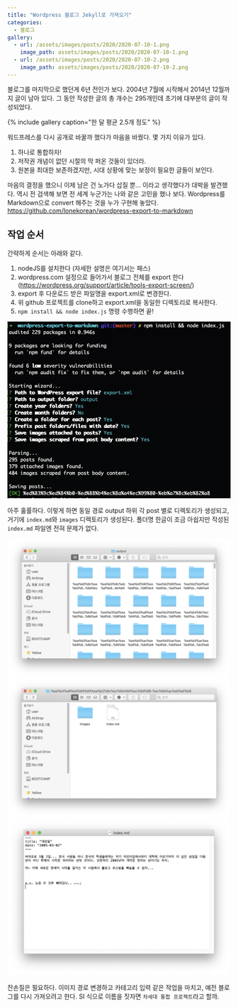 ```yaml
---
title: "Wordpress 블로그 Jekyll로 가져오기"
categories:
  - 블로그
gallery:
  - url: /assets/images/posts/2020/2020-07-10-1.png
    image_path: assets/images/posts/2020/2020-07-10-1.png
  - url: /assets/images/posts/2020/2020-07-10-2.png
    image_path: assets/images/posts/2020/2020-07-10-2.png
---
```


블로그를 마지막으로 했던게 6년 전인가 보다. 2004년 7월에 시작해서 2014년 12월까지 글이 남아 있다. 그 동안 작성한 글의 총 개수는 295개인데 초기에 대부분의 글이 작성되었다.

{% include gallery caption="한 달 평균 2.5개 정도" %}

워드프레스를 다시 공개로 바꿀까 했다가 마음을 바꿨다. 몇 가지 이유가 있다.
1. 하나로 통합하자!
1. 저작권 개념이 없던 시절의 막 퍼온 것들이 있더라.
1. 원본을 최대한 보존하겠지만, 시대 상황에 맞는 보정이 필요한 글들이 보인다.

마음의 결정을 했으니 이제 남은 건 노가다 삽질 뿐... 이라고 생각했다가 대박을 발견했다. 역시 전 검색해 보면 전 세계 누군가는 나와 같은 고민을 했나 보다. Wordpress를 Markdown으로 convert 해주는 것을 누가 구현해 놓았다.
<https://github.com/lonekorean/wordpress-export-to-markdown>

## 작업 순서

간략하게 순서는 아래와 같다.
1. nodeJS를 설치한다 (자세한 설명은 여기서는 패스)
1. wordpress.com 설정으로 들어가서 블로그 전체를 export 한다 (<https://wordpress.org/support/article/tools-export-screen/>)
1. export 후 다운로드 받은 파일명을 export.xml로 변경한다.
1. 위 github 프로젝트를 clone하고 export.xml을 동일한 디렉토리로 복사한다.
1. `npm install && node index.js` 명령 수행하면 끝!

![](/assets/images/posts/2020/07/2020-07-10-6.png)

아주 훌률하다. 이렇게 하면 동일 경로 output 하위 각 post 별로 디렉토리가 생성되고, 거기에 `index.md`와 `images` 디렉토리가 생성된다. 폴더명 한글이 조금 아쉽지만 작성된 `index.md` 파일엔 전혀 문제가 없다.

![](/assets/images/posts/2020/07/2020-07-10-3.png)
![](/assets/images/posts/2020/07/2020-07-10-4.png)
![](/assets/images/posts/2020/07/2020-07-10-5.png)

잔손질은 필요하다. 이미지 경로 변경하고 카테고리 입력 같은 작업을 마치고, 예전 블로그를 다시 가져오려고 한다. SI 식으로 이름을 짓자면 ``차세대 통합 프로젝트``라고 할까.
